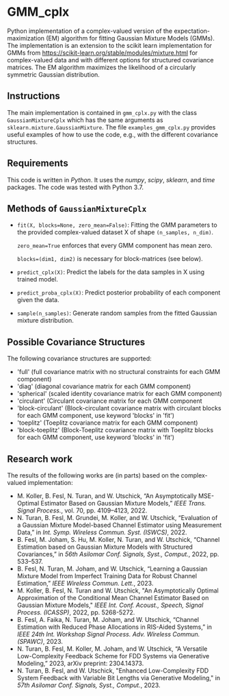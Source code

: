 # GMM_cplx
Python implementation of a complex-valued version of the expectation-maximization (EM) algorithm for fitting Gaussian Mixture Models (GMMs). 
The implementation is an extension to the scikit learn implementation for GMMs from
https://scikit-learn.org/stable/modules/mixture.html
for complex-valued data and with different options for structured covariance matrices.
The EM algorithm maximizes the likelihood of a circularly symmetric Gaussian distribution.

## Instructions
The main implementation is contained in `gmm_cplx.py` with the class `GaussianMixtureCplx` which has the same arguments as `sklearn.mixture.GaussianMixture`. 
The file `examples_gmm_cplx.py` provides useful examples of how to use the code, e.g., with the different covariance structures.

## Requirements
This code is written in *Python*. It uses the *numpy*, *scipy*, *sklearn*, and *time* packages. The code was tested with Python 3.7.

## Methods of `GaussianMixtureCplx`
- `fit(X, blocks=None, zero_mean=False)`: Fitting the GMM parameters to the provided complex-valued dataset X of shape `(n_samples, n_dim)`.
  
  `zero_mean=True` enforces that every GMM component has mean zero.
  
  `blocks=(dim1, dim2)` is necessary for block-matrices (see below).
  
- `predict_cplx(X)`: Predict the labels for the data samples in X using trained model.

- `predict_proba_cplx(X)`: Predict posterior probability of each component given the data.

- `sample(n_samples)`: Generate random samples from the fitted Gaussian mixture distribution.

## Possible Covariance Structures
The following covariance structures are supported:
- 'full' (full covariance matrix with no structural constraints for each GMM component)
- 'diag' (diagonal covariance matrix for each GMM component)
- 'spherical' (scaled identity covariance matrix for each GMM component)
- 'circulant' (Circulant covariance matrix for each GMM component
- 'block-circulant' (Block-circulant covariance matrix with circulant blocks for each GMM component, use keyword 'blocks' in 'fit')
- 'toeplitz' (Toeplitz covariance matrix for each GMM component)
- 'block-toeplitz' (Block-Toeplitz covariance matrix with Toeplitz blocks for each GMM component, use keyword 'blocks' in 'fit')

## Research work
The results of the following works are (in parts) based on the complex-valued implementation:
- M. Koller, B. Fesl, N. Turan, and W. Utschick, “An Asymptotically MSE-Optimal Estimator Based on Gaussian Mixture Models,” *IEEE Trans. Signal Process.*, vol. 70, pp. 4109–4123, 2022.
- N. Turan, B. Fesl, M. Grundei, M. Koller, and W. Utschick, “Evaluation of a Gaussian Mixture Model-based Channel Estimator using Measurement Data,” in *Int. Symp. Wireless Commun. Syst. (ISWCS)*, 2022.
- B. Fesl, M. Joham, S. Hu, M. Koller, N. Turan, and W. Utschick, “Channel Estimation based on Gaussian Mixture Models with Structured Covariances,” in *56th Asilomar Conf. Signals, Syst., Comput.*, 2022, pp. 533–537.
- B. Fesl, N. Turan, M. Joham, and W. Utschick, “Learning a Gaussian Mixture Model from Imperfect Training Data for Robust Channel Estimation,” *IEEE Wireless Commun. Lett.*, 2023.
- M. Koller, B. Fesl, N. Turan and W. Utschick, "An Asymptotically Optimal Approximation of the Conditional Mean Channel Estimator Based on Gaussian Mixture Models," *IEEE Int. Conf. Acoust., Speech, Signal Process. (ICASSP)*, 2022, pp. 5268-5272.
- B. Fesl, A. Faika, N. Turan, M. Joham, and W. Utschick, “Channel Estimation with Reduced Phase Allocations in RIS-Aided Systems,” in *IEEE 24th Int. Workshop Signal Process. Adv. Wireless Commun. (SPAWC)*, 2023.
- N. Turan, B. Fesl, M. Koller, M. Joham, and W. Utschick, “A Versatile Low-Complexity Feedback Scheme for FDD Systems via Generative Modeling,” 2023, arXiv preprint: 2304.14373.
- N. Turan, B. Fesl, and W. Utschick, "Enhanced Low-Complexity FDD System Feedback with Variable Bit Lengths via Generative Modeling," in *57th Asilomar Conf. Signals, Syst., Comput.*, 2023.
